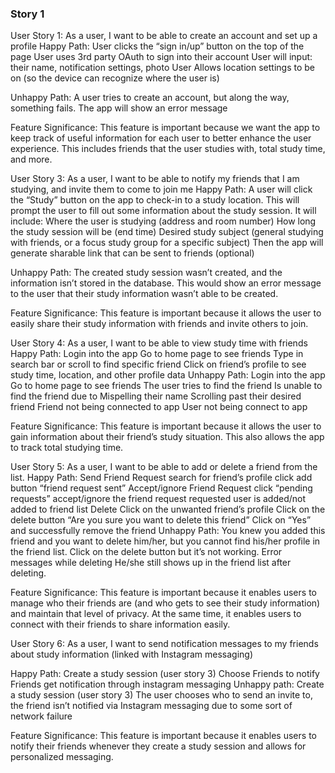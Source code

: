 ### Story 1

User Story 1: As a user, I want to be able to create an account and set up a profile
Happy Path:
User clicks the “sign in/up” button on the top of the page
User uses 3rd party OAuth to sign into their account
User will input: their name, notification settings, photo
User Allows location settings to be on (so the device can recognize where the user is)

Unhappy Path:
A user tries to create an account, but along the way, something fails. The app will show an error message

Feature Significance:
	This feature is important because we want the app to keep track of useful information for each user to better enhance the user experience. This includes friends that the user studies with, total study time, and more.


User Story 3: As a user, I want to be able to notify my friends that I am studying, and invite them to come to join me
Happy Path:
	A user will click the “Study” button on the app to check-in to a study location. This will prompt the user to fill out some information about the study session. It will include:
Where the user is studying (address and room number)
How long the study session will be (end time)
Desired study subject (general studying with friends, or a focus study group for a specific subject)
Then the app will generate sharable link that can be sent to friends (optional)

Unhappy Path:
	The created study session wasn’t created, and the information isn’t stored in the database. This would show an error message to the user that their study information wasn’t able to be created.

Feature Significance:
	This feature is important because it allows the user to easily share their study information with friends and invite others to join.

User Story 4: As a user, I want to be able to view study time with friends 
Happy Path: 
Login into the app 
Go to home page to see friends 
Type in search bar or scroll to find specific friend 
Click on friend’s profile to see study time, location, and other profile data 
Unhappy Path: 
Login into the app 
Go to home page to see friends 
The user tries to find the friend 
Is unable to find the friend due to 
Mispelling their name 
Scrolling past their desired friend 
Friend not being connected to app 
User not being connect to app 

Feature Significance:
	This feature is important because it allows the user to gain information about their friend’s study situation. This also allows the app to track total studying time.

User Story 5: As a user, I want to be able to add or delete a friend from the list.
Happy Path:
Send Friend Request
search for friend’s profile
click add button
“friend request sent”
Accept/ignore Friend Request
click “pending requests”
accept/ignore the friend request
requested user is added/not added to friend list
Delete
Click on the unwanted friend’s profile
Click on the delete button
“Are you sure you want to delete this friend”
Click on “Yes” and successfully remove the friend
Unhappy Path:
You knew you added this friend and you want to delete him/her, but you cannot find his/her profile in the friend list.
Click on the delete button but it’s not working.
Error messages while deleting 
He/she still shows up in the friend list after deleting.

Feature Significance:
	This feature is important because it enables users to manage who their friends are (and who gets to see their study information) and maintain that level of privacy. At the same time, it enables users to connect with their friends to share information easily.

User Story 6: As a user, I want to send notification messages to my friends about study information (linked with Instagram messaging)

Happy Path: 
Create a study session (user story 3)
Choose Friends to notify 
Friends get notification through instagram messaging
Unhappy path:
Create a study session (user story 3) 
The user chooses who to send an invite to, the friend isn’t notified via Instagram messaging due to some sort of network failure

Feature Significance:
	This feature is important because it enables users to notify their friends whenever they create a study session and allows for personalized messaging.


